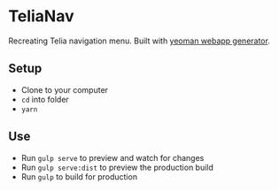 # TeliaNav
Recreating Telia navigation menu. Built with [yeoman webapp generator](https://github.com/yeoman/generator-webapp).

## Setup
* Clone to your computer
* `cd` into folder
* `yarn`

## Use
* Run `gulp serve` to preview and watch for changes
* Run `gulp serve:dist` to preview the production build
* Run `gulp` to build for production